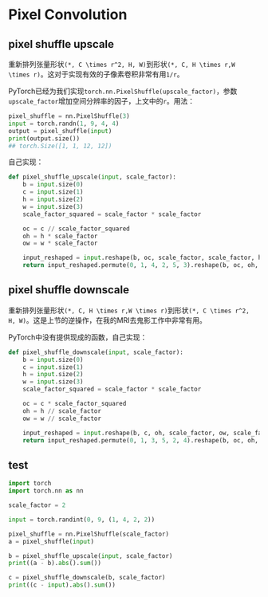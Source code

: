 # Pixel Convolution

## pixel shuffle upscale
重新排列张量形状`(*, C \times r^2, H, W)`到形状`(*, C, H \times r,W \times r)`。这对于实现有效的子像素卷积非常有用`1/r`。

PyTorch已经为我们实现`torch.nn.PixelShuffle(upscale_factor)`，参数`upscale_factor`增加空间分辨率的因子，上文中的`r`。用法：
```python
pixel_shuffle = nn.PixelShuffle(3)
input = torch.randn(1, 9, 4, 4)
output = pixel_shuffle(input)
print(output.size())
## torch.Size([1, 1, 12, 12])
```

自己实现：
```python
def pixel_shuffle_upscale(input, scale_factor):
    b = input.size(0)
    c = input.size(1)
    h = input.size(2)
    w = input.size(3)
    scale_factor_squared = scale_factor * scale_factor

    oc = c // scale_factor_squared
    oh = h * scale_factor
    ow = w * scale_factor

    input_reshaped = input.reshape(b, oc, scale_factor, scale_factor, h, w)
    return input_reshaped.permute(0, 1, 4, 2, 5, 3).reshape(b, oc, oh, ow)
```

## pixel shuffle downscale
重新排列张量形状`(*, C, H \times r,W \times r)`到形状`(*, C \times r^2, H, W)`。这是上节的逆操作，在我的MRI去鬼影工作中非常有用。

PyTorch中没有提供现成的函数，自己实现：
```python
def pixel_shuffle_downscale(input, scale_factor):
    b = input.size(0)
    c = input.size(1)
    h = input.size(2)
    w = input.size(3)
    scale_factor_squared = scale_factor * scale_factor

    oc = c * scale_factor_squared
    oh = h // scale_factor
    ow = w // scale_factor

    input_reshaped = input.reshape(b, c, oh, scale_factor, ow, scale_factor)
    return input_reshaped.permute(0, 1, 3, 5, 2, 4).reshape(b, oc, oh, ow)
```

## test
```python
import torch
import torch.nn as nn

scale_factor = 2

input = torch.randint(0, 9, (1, 4, 2, 2))

pixel_shuffle = nn.PixelShuffle(scale_factor)
a = pixel_shuffle(input)

b = pixel_shuffle_upscale(input, scale_factor)
print((a - b).abs().sum())

c = pixel_shuffle_downscale(b, scale_factor)
print((c - input).abs().sum())
```

